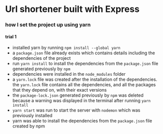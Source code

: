 # Url shortener built with Express


### how I set the project up using yarn
#### trial 1
- installed yarn by running `npm install --global yarn`
- a `package.json` file already exists which contains details including the dependencies of the project
- run `yarn install` to install the dependencies from the `package.json` file generated previously by `npm`
- dependencies were installed in the `node_modules` folder
- a `yarn.lock` file was created after the installation of the dependencies. the `yarn.lock` file contains all the dependencies, and all the packages that they depend on, with their exact versions
- the `package-lock.json` generated previously by `npm` was deleted because a warning was displayed in the terminal after running `yarn install`
- `yarn start` was run to start the server with `nodemon` which was previously installed
- yarn was able to install the dependencies from the `package.json` file created by npm